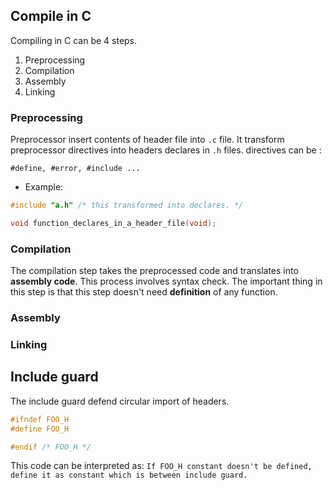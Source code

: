 ## Compile in C

Compiling in C can be 4 steps.

1. Preprocessing
2. Compilation
3. Assembly
4. Linking 

### Preprocessing

Preprocessor insert contents of header file into `.c` file.
It transform preprocessor directives into headers declares in `.h` files.
directives can be : 
```
#define, #error, #include ...
```

- Example:
```c
#include "a.h" /* this transformed into declares. */
```
```c
void function_declares_in_a_header_file(void);
```

### Compilation

The compilation step takes the preprocessed code and translates into **assembly code**.
This process involves syntax check.
The important thing in this step is that this step doesn't need **definition** of any function.

### Assembly

### Linking

## Include guard

The include guard defend circular import of headers.

```c
#ifndef FOO_H
#define FOO_H

#endif /* FOO_H */
```
This code can be interpreted as:
`If FOO_H constant doesn't be defined, define it as constant which is between include guard.`